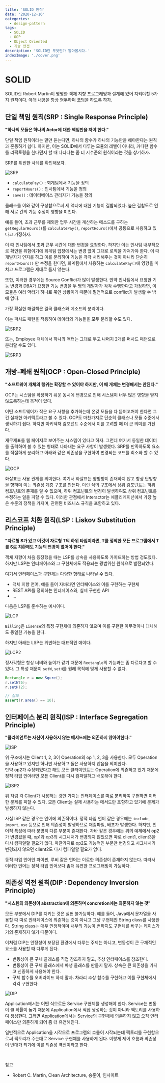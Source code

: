```yaml
---
title: 'SOLID 원칙'
date: '2020-12-16'
categories:
  - design-pattern
tags:
  - SOLID
  - OOP
  - Object Oriented
  - 기술 면접
description: 'SOLID란 무엇인가 알아봅시다.'
indexImage: './cover.png'
---
```


# SOLID  

SOLID란 Robert Martin이 명명한 객체 지향 프로그래밍과 설계에 있어 지켜야할 5가지 원칙이다.
아래 내용을 항상 염두하며 코딩을 하도록 하자.

## 단일 책임 원칙(SRP : Single Response Principle)  

**"하나의 모듈은 하나의 Actor에 대한 책임만을 져야 한다."**

단일 책임 원칙이라는 말만 듣는다면, 하나의 함수가 하나의 기능만을 해야한다는 원칙과 혼동하기 쉽다. 하지만, 이는 SOLID에서 다루는 모듈의 레벨이 아니라, 커다란 함수를 리팩토링을 한다던지 할 때 나타나는 좀 더 저수준의 원칙이라는 것을 상기하자. 

SRP를 위반한 사례를 확인해보자.

![SRP](./SRP.png) 

- ```calculatePay()``` : 회계팀에서 기능을 정의
- ```reportHours()``` : 인사팀에서 기능을 정의
- ```save()``` : 데이터베이스 관리자가 기능을 정의

클래스를 이와 같이 구성함으로써 세 액터에 대한 기능이 결합되었다. 
높은 결합도로 인해 서로 간의 기능 수정이 영향을 미친다. 

예를 들어, 초과 근무를 제외한 업무 시간을 계산하는 메소드를 구하는 ```getRegularHours()```를 
```calculatePay()```, ```reportHours()```에서 공통으로 사용하고 있다고 가정하자.  

이 때 인사팀에서 초과 근무 시간에 대한 변경을 요청한다. 
하지만 이는 인사팀 내부적으로 확인을 위함이기에 회계팀 입장에서는 변경 없이 그대로 로직을 가져가야 한다. 
이 때 개발자가 인지를 하고 이를 분리하여 기능을 각각 처리해주는 것이 아니라 
단순히 ```reportHours()``` 만 수정을 한다면, 회계팀에서 사용하는 ```calculatePay()```에 영향을 미치고 프로그램은 제대로 돌지 않는다. 

또한, 이러한 경우에는 Source Conflict가 많이 발생한다. 
만약 인사팀에서 요청한 기능 변경과 DBA가 요청한 기능 변경을 두 명의 개발자가 각각 수행한다고 가정하면, 
이 모듈은 여러 액터가 하나로 묶인 상황이기 때문에 필연적으로 conflict가 발생할 수 밖에 없다.

가장 확실한 해결책은 결국 클래스와 메소드의 분리이다. 

이는 퍼사드 패턴을 적용하여 데이터와 기능들을 모두 분리할 수도 있다.

![SRP2](./SRP2.png) 

또는, Employee 객체에서 하나의 액터는 그대로 두고 나머지 2개를 퍼사드 패턴으로 분리할 수도 있다.

![SRP3](./SRP3.png) 

## 개방-폐쇄 원칙(OCP : Open-Closed Principle)  

**"소프트웨어 개체의 행위는 확장할 수 있어야 하지만, 이 때 개체는 변경해서는 안된다."**  

OCP는 시스템을 확장하기 쉬운 동시에 변경으로 인해 시스템이 너무 많은 영향을 받지 않도록하는데 목적이 있다.  

어떤 소프트웨어가 작은 요구 사항을 추가하는데 온갖 모듈을 다 뜯어고쳐야 한다면 그건 실패한 아키텍트라고 볼 수 있다. 
OCP도 마찬가지로 단순히 클래스나 모듈 수준에서 생각하기 쉽다. 
하지만 아키텍처 컴포넌트 수준에서 이를 고려할 때 더 큰 의미를 가진다. 

재무제표를 웹 페이지로 보여주는 시스템이 있다고 하자. 
그런데 여기서 동일한 데이터를 출력하여 볼 수 있는 형태로 나타내는 요구 사항이 발생했다. 
SRP를 만족하도록 요소를 적절하게 분리하고 아래와 같은 의존성을 구현하여 변경되는 코드를 최소화 할 수 있다.

![OCP](./OCP.png)  

화살표는 사용 관계를 의미한다. 
여기서 화살표는 양방향이 존재하지 않고 항상 단방향을 향하며 이는 의존성 계층 구조를 만든다.
이런 식의 구조에서 상위 컴포넌트는 하위 컴포넌트의 존재를 알 수 없으며, 
하위 컴포넌트의 변경이 발생하여도 상위 컴포넌트를 수정하는 일을 피할 수 있다. 
이러한 관점에서 Interactor는 애플리케이션에서 가장 높은 수준의 정책을 가지며, 
관련된 비즈니스 규칙을 포함하고 있다. 

## 리스코프 치환 원칙(LSP : Liskov Substitution Principle)  

**"자료형 S가 있고 이것이 자료형 T의 하위 타입이라면, T를 정의한 모든 프로그램에서 T를 S로 치환해도 기능의 변경이 없어야 한다."**

객체 지향이 처음 등장했을 때는 LSP를 상속을 사용하도록 가이드하는 방법 정도였다. 
하지만 LSP는 인터페이스와 그 구현체에도 적용되는 광범위한 원칙으로 발전되었다. 

여기서 인터페이스과 구현체는 다양한 형태로 나타날 수 있다. 
- 객체 지향 언어, 예를 들어 자바라면 인터페이스와 이를 구현하는 구현체
- REST API를 정의하는 인터페이스와, 실제 구현한 API
- ...

다음은 LSP를 준수하는 예시이다. 

![LCP](./LSP.png)  

```Billing```은 ```Lisense```의 특정 구현체에 의존하지 않으며 이를 구현한 아무것이나 대체해도 동일한 기능을 한다. 

하지만 아래는 LSP는 위반하는 대표적인 예이다.

![LCP2](./LSP2.png)  

정사각형은 항상 너비와 높이가 같기 때문에 ```Rectangle```의 기능과는 좀 다르다고 할 수 있다. 
그 특성 때문이 ```setW```, ```setH```를 원래 목적에 맞게 사용할 수 없다. 

``` java
Rectangle r = new Squre();
r.setW(5);
r.setH(2);

// 실패
assert(r.area() == 10);
```

## 인터페이스 분리 원칙(ISP : Interface Segregation Principle)  

**"클라이언트는 자신이 사용하지 않는 메서드에는 의존하지 않아야한다."**  

![ISP](./ISP.png)  

위 구조에서는 Client 1, 2, 3이 Operation의 op 1, 2, 3을 사용한다. 
모두 Operation을 사용하고 있지만 하나만 사용하고 둘은 사용하지 않음을 의미한다.  
만약 op2가 수정되었다고 해도 모든 클라이언트는 Operation에 의존하고 있기 때문에 
정적 타입 언어라면 모든 Client를 다시 컴파일하고 배포해야 한다. 

![ISP2](./ISP2.png)  

위 처럼 각 Client가 사용하는 것만 가지는 인터페이스를 따로 분리하여 구현하면 이러한 문제를 피할 수 있다. 
모든 Client는 실제 사용하는 메서드만 포함하고 있기에 문제가 발생하지 않는다. 

사실 ISP 같은 경우는 언어에 의존적이다. 
정적 타입 언어 같은 경우에는 ```include```, ```import```, ```use``` 등으로 인해 의존성이 발생하므로 재컴파일, 배포가 발생한다. 
하지만, 언어적 특성에 따라 분명히 다른 부분이 존재한다. 
자바 같은 경우에는 위의 예제에서 op2가 변경됬을 때, op1과 op3의 시그니처가 변경되지 않았으면 따로 client1, client3을 다시 컴파일할 필요가 없다.
마찬가지로 op2도 기능적인 부분만 변경되고 시그니처가 변경되지 않으면 client2도 다시 컴파일할 필요가 없다. 

동적 타입 언어인 파이썬, 루비 같은 언어는 이로한 의존성이 존재하지 않는다. 
따라서 이러한 언어는 정적 타입 언어보다 좀더 유연한 프로그래밍이 가능하다. 

## 의존성 역전 원칙(DIP : Dependency Inversion Principle)   

**"시스템의 의존성이 abstraction에 의존하며 concretion에는 의존하지 않는 것"**  

모든 부분에서 DIP를 지키는 것은 실현 불가능하다. 
예를 들어, Java에서 문자열을 사용할 때 따로 인터페이스에 의존하는 것이 아니고 그냥 구현체인 String class를 사용한다. 
String class는 매우 안정적이며 내부의 기능이 변하지도 구현체를 바꾸는 케이스가 거의 존재하지 않기 때문이다. 

이처럼 DIP는 안정성이 보장된 환경에서 다루는 주제는 아니고, 
변동성이 큰 구체적인 요소를 사용할 때 다루게 된다. 

- 변동성이 큰 구체 클래스를 직접 참조하지 말고, 추상 인터페이스를 참조한다. 
- 변동성이 큰 구체 클래스에서 파생 클래스를 만들지 말자. 상속은 큰 의존성을 가지고 신중하게 사용해야 한다.
- 구체 함수를 오버라이드 하지 말자. 차라리 추상 함수를 구현하고 이를 구현체에서 각각 구현한다. 

![DIP](./DIP.png)  

Application에서는 어떤 식으로든 Service 구현체를 생성해야 한다. 
Service는 변동이 클 확률이 높기 때문에 Application에서 직접 생성하는 것이 아니라 팩토리를 사용하여 생성한다. 
그러면 Application에서는 Service의 구현체에 의존하지 않고 오직 인터페이스만 의존하게 되어 좀 더 유연해진다. 

일반적으로 Application을 시작으로 프로그램의 흐름이 시작되는데 
팩토리를 구현함으로써 팩토리가 주는대로 Service 구현체를 사용하게 된다. 
이렇게 제어 흐름과 의존성이 반대가 되기에 이를 의존성 역전이라고 한다.  

<br/>

참고
- Robert C. Martin, Clean Architecture, 송준이, 인사이트